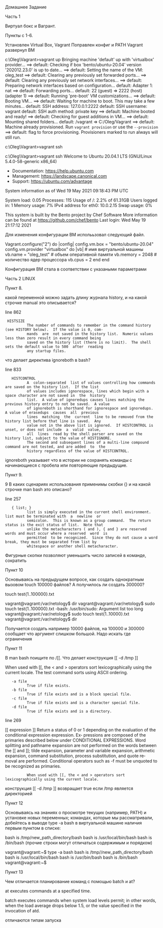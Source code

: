 Домашнее Задание

Часть 1

Виртуал бокс и Вагрант.

Пункты с 1-6.

Установлен Virtual Box, Vagrant
Поправлен конфиг и PATH
Vagrant развернул ВМ

c:\Oleg\Vagrant>vagrant up
Bringing machine 'default' up with 'virtualbox' provider...
==> default: Checking if box 'bento/ubuntu-20.04' version '202012.23.0' is up to date...
==> default: Setting the name of the VM: oleg_test
==> default: Clearing any previously set forwarded ports...
==> default: Clearing any previously set network interfaces...
==> default: Preparing network interfaces based on configuration...
    default: Adapter 1: nat
==> default: Forwarding ports...
    default: 22 (guest) => 2222 (host) (adapter 1)
==> default: Running 'pre-boot' VM customizations...
==> default: Booting VM...
==> default: Waiting for machine to boot. This may take a few minutes...
    default: SSH address: 127.0.0.1:2222
    default: SSH username: vagrant
    default: SSH auth method: private key
==> default: Machine booted and ready!
==> default: Checking for guest additions in VM...
==> default: Mounting shared folders...
    default: /vagrant => C:/Oleg/Vagrant
==> default: Machine already provisioned. Run `vagrant provision` or use the `--provision`
==> default: flag to force provisioning. Provisioners marked to run always will still run.

c:\Oleg\Vagrant>vagrant ssh

c:\Oleg\Vagrant>vagrant ssh
Welcome to Ubuntu 20.04.1 LTS (GNU/Linux 5.4.0-58-generic x86_64)

 * Documentation:  https://help.ubuntu.com
 * Management:     https://landscape.canonical.com
 * Support:        https://ubuntu.com/advantage

  System information as of Wed 19 May 2021 09:18:43 PM UTC

  System load:  0.05              Processes:             115
  Usage of /:   2.2% of 61.31GB   Users logged in:       1
  Memory usage: 7%                IPv4 address for eth0: 10.0.2.15
  Swap usage:   0%


This system is built by the Bento project by Chef Software
More information can be found at https://github.com/chef/bento
Last login: Wed May 19 21:17:12 2021

Для изменения конфигурации ВМ исполььзовал следующий файл.

 Vagrant.configure("2") do |config|
 	config.vm.box = "bento/ubuntu-20.04"
	config.vm.provider "virtualbox" do |vb|
    # имя виртуальной машины
    vb.name = "oleg_test"
    # объем оперативной памяти
    vb.memory = 2048
    # количество ядер процессора
    vb.cpus = 2
  end
 end

Конфигурация ВМ стала в соответствии с указаными параметрами


Часть 2 LINUX

Пункт 8.

какой переменной можно задать длину журнала history, и на какой строчке manual это описывается?

line 862


     HISTSIZE
              The number of commands to remember in the command history (see HISTORY below).  If the value is 0, com‐
              mands  are  not saved in the history list.  Numeric values less than zero result in every command being
              saved on the history list (there is no limit).  The shell sets the default value to 500  after  reading
              any startup files.


что делает директива ignoreboth в bash?

line 833

       HISTCONTROL
              A  colon-separated  list of values controlling how commands are saved on the history list.  If the list
              of values includes ignorespace, lines which begin with a space character are not saved in  the  history
              list.  A value of ignoredups causes lines matching the previous history entry to not be saved.  A value
              of ignoreboth is shorthand for ignorespace and ignoredups.  A value of erasedups  causes  all  previous
              lines  matching  the  current  line to be removed from the history list before that line is saved.  Any
              value not in the above list is ignored.  If HISTCONTROL is unset, or does not include  a  valid  value,
              all  lines  read by the shell parser are saved on the history list, subject to the value of HISTIGNORE.
              The second and subsequent lines of a multi-line compound command are not tested, and are added  to  the
              history regardless of the value of HISTCONTROL.


ignoreboth указывает что в истории не сохранять команды с начинающиеся с пробела или повторяющие предыдущие.

Пункт 9.

9
В каких сценариях использования применимы скобки {} и на какой строчке man bash это описано?

line 257

       { list; }
              list is simply executed in the current shell environment.  list must be terminated with  a  newline  or
              semicolon.  This is known as a group command.  The return status is the exit status of list.  Note that
              unlike the metacharacters ( and ), { and } are reserved words and must occur where a reserved  word  is
              permitted  to be recognized.  Since they do not cause a word break, they must be separated from list by
              whitespace or another shell metacharacter.

Фигурные скопки позволяют уменьшить число записей в команде, сократить

Пункт 10

Основываясь на предыдущем вопросе, как создать однократным вызовом touch 100000 файлов? А получилось ли создать 300000?

touch test{1..100000}.txt

vagrant@vagrant:/var/netology$ dir
vagrant@vagrant:/var/netology$ sudo touch test{1..100000}.txt
-bash: /usr/bin/sudo: Argument list too long
vagrant@vagrant:/var/netology$ sudo touch test{1..10000}.txt
vagrant@vagrant:/var/netology$ dir

Получается создать например 10000 файлов, на 100000 и 300000 сообщает что аргумент слишком большой. 
Надо искать где ограничения


Пункт 11


В man bash поищите по /\[\[. Что делает конструкция [[ -d /tmp ]]


 When  used  with  [[, the < and > operators sort lexicographically using the current locale.  The test command
       sorts using ASCII ordering.

       -a file
              True if file exists.
       -b file
              True if file exists and is a block special file.
       -c file
              True if file exists and is a character special file.
       -d file
              True if file exists and is a directory.

line 269


[[ expression ]]
              Return a status of 0 or 1 depending on the evaluation of the conditional  expression  expression.   Ex‐
              pressions  are composed of the primaries described below under CONDITIONAL EXPRESSIONS.  Word splitting
              and pathname expansion are not performed on the words between the [[ and ]]; tilde expansion, parameter
              and variable expansion, arithmetic expansion, command substitution, process substitution, and quote re‐
              moval are performed.  Conditional operators such as -f must be unquoted to be recognized as primaries.

              When used with [[, the < and > operators sort lexicographically using the current locale.

конструкция [[ -d /tmp ]] возвращает true если /tmp является директорией


Пункт 12

Основываясь на знаниях о просмотре текущих (например, PATH) и установке новых переменных; командах, которые мы рассматривали, добейтесь в выводе type -a bash в виртуальной машине наличия первым пунктом в списке:

bash is /tmp/new_path_directory/bash
bash is /usr/local/bin/bash
bash is /bin/bash
(прочие строки могут отличаться содержимым и порядком)

vagrant@vagrant:~$ type -a bash
bash is /tmp//new_path_directory/bash
bash is /usr/local/bin/bash
bash is /usr/bin/bash
bash is /bin/bash
vagrant@vagrant:~$

Пункт 13 

Чем отличается планирование команд с помощью batch и at?

 at      executes commands at a specified time.

batch   executes commands when system load levels permit; in other words, when the load average drops below 1.5,
               or the value specified in the invocation of atd.

отличаются типам запуска





